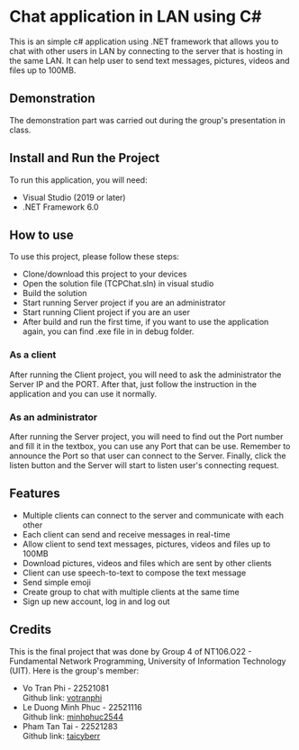 # Chat application in LAN using C#

This is an simple c# application using .NET framework that allows you to chat with other users in LAN by connecting to the server that is hosting in the same LAN. It can help user to send text messages, pictures, videos and files up to 100MB.

## Demonstration
The demonstration part was carried out during the group's presentation in class.

## Install and Run the Project

To run this application, you will need:

- Visual Studio (2019 or later)
- .NET Framework 6.0

## How to use
To use this project, please follow these steps:
- Clone/download this project to your devices
- Open the solution file (TCPChat.sln) in visual studio
- Build the solution
- Start running Server project if you are an administrator
- Start running Client project if you are an user
- After build and run the first time, if you want to use the application again, you can find .exe file in in debug folder.

### As a client
After running the Client project, you will need to ask the administrator the Server IP and the PORT. After that, just follow the instruction in the application and you can use it normally.

### As an administrator

After running the Server project, you will need to find out the Port number and fill it in the textbox, you can use any Port that can be use. Remember to announce the Port so that user can connect to the Server. Finally, click the listen button and the Server will start to listen user's connecting request.
## Features
- Multiple clients can connect to the server and communicate with each other
- Each client can send and receive messages in real-time
- Allow client to send text messages, pictures, videos and files up to 100MB
- Download pictures, videos and files which are sent by other clients
- Client can use speech-to-text to compose the text message
- Send simple emoji
- Create group to chat with multiple clients at the same time
- Sign up new account, log in and log out

## Credits
This is the final project that was done by Group 4 of NT106.O22 - Fundamental Network Programming, University of Information Technology (UIT). Here is the group's member:
- Vo Tran Phi - 22521081  
Github link: [votranphi](https://github.com/votranphi) 
- Le Duong Minh Phuc - 22521116  
Github link: [minhphuc2544](https://github.com/minhphuc2544)
- Pham Tan Tai - 22521283  
Github link: [taicyberr](https://github.com/taicyberr)
